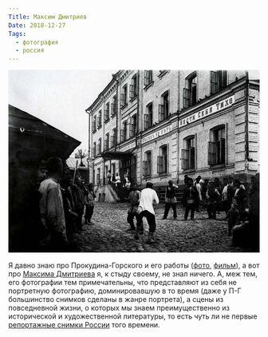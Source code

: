 ```yaml
---
Title: Максим Дмитриев
Date: 2018-12-27
Tags:
  - фотография
  - россия
---
```


![Кулачный бой перед ночлежным домом Н.А. Бугрова. Негатив 18 × 24 см.](images/maxim-dmitriev.jpg)

Я давно знаю про Прокудина-Горского и его работы ([фото](http://www.loc.gov/pictures/search/?st=grid&co=prok), [фильм](https://www.youtube.com/watch?v=QaeRj-ApktY)), а вот про [Максима Дмитриева](https://ru.wikipedia.org/wiki/%D0%94%D0%BC%D0%B8%D1%82%D1%80%D0%B8%D0%B5%D0%B2,_%D0%9C%D0%B0%D0%BA%D1%81%D0%B8%D0%BC_%D0%9F%D0%B5%D1%82%D1%80%D0%BE%D0%B2%D0%B8%D1%87) я, к стыду своему, не знал ничего. А, меж тем, его фотографии тем примечательны, что представляют из себя не портретную фотографию, доминировавшую в то время (даже у П-Г большинство снимков сделаны в жанре портрета), а сцены из повседневной жизни, о которых мы знаем преимущественно из исторической и художественной литературы, то есть чуть ли не первые [репортажные снимки России](https://cameralabs.org/9852-fotografii-tsarskoj-rossii-ot-osnovopolozhnika-fotozhurnalistiki-maksima-dmitrieva) того времени.